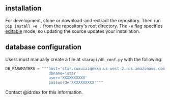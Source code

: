 ## installation

For development, clone or download-and-extract the repository. Then run `pip install -e .` from the repository's root directory. The `-e` flag specifies [editable](https://pythonhosted.org/setuptools/setuptools.html#development-mode) mode, so updating the source updates your installation.

## database configuration

Users must manually create a file at `starapi/db_conf.py` with the following:

```python
DB_PARAMATERS = """host='star.cwxuiazqnkkn.us-west-2.rds.amazonaws.com'
                   dbname='star'
                   user='XXXXXXXXXX'
                   password='XXXXXXXXXX'"""
```

Contact @idrdex for this information.
